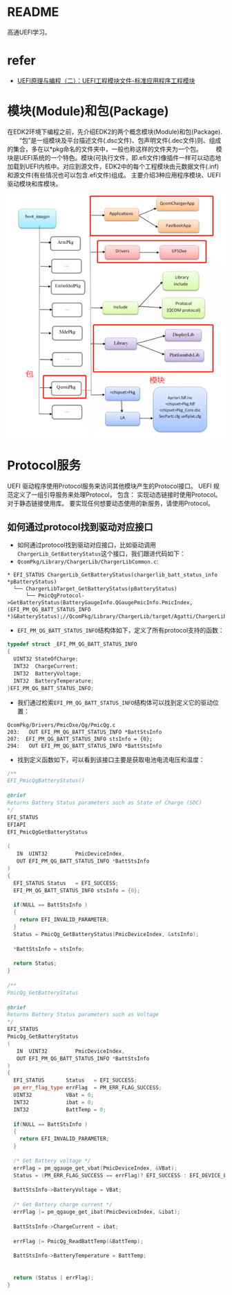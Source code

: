 # README

高通UEFI学习。

# refer

* [UEFI原理与编程（二）：UEFI工程模块文件-标准应用程序工程模块](https://blog.csdn.net/sevensevensevenday/article/details/70789517)

# 模块(Module)和包(Package)

在EDK2环境下编程之前，先介绍EDK2的两个概念模块(Module)和包(Package).
　　“包”是一组模块及平台描述文件(.dsc文件)、包声明文件(.dec文件)则、组成的集合，多在以*pkg命名的文件夹中，一般也称这样的文件夹为一个包。
　　模块是UEFI系统的一个特色。模块(可执行文件，即.efi文件)像插件一样可以动态地加载到UEFI内核中。对应到源文件，EDK2中的每个工程模块由元数据文件(.inf)和源文件(有些情况也可以包含.efi文件)组成。
主要介绍3种应用程序模块、UEFI驱动模块和库模块。

![0009_0000.png](images/0009_0000.png)

# Protocol服务

UEFI 驱动程序使用Protocol服务来访问其他模块产生的Protocol接口。 UEFI 规范定义了一组引导服务来处理Protocol，
包含：
实现动态链接时使用Protocol。 对于静态链接使用库。 要实现任何想要动态使用的新服务，请使用Protocol。

## 如何通过protocol找到驱动对应接口

* 如何通过protocol找到驱动对应接口，比如驱动调用`ChargerLib_GetBatteryStatus`这个接口，我们跟进代码如下：
* `QcomPkg/Library/ChargerLib/ChargerLibCommon.c`:
```
* EFI_STATUS ChargerLib_GetBatteryStatus(chargerlib_batt_status_info *pBatteryStatus)
  └── ChargerLibTarget_GetBatteryStatus(pBatteryStatus)
      └── PmicQgProtocol->GetBatteryStatus(BatteryGaugeInfo.QGaugePmicInfo.PmicIndex,(EFI_PM_QG_BATT_STATUS_INFO *)&BatteryStatus);//QcomPkg/Library/ChargerLib/target/Agatti/ChargerLibTarget.c
```

* `EFI_PM_QG_BATT_STATUS_INFO`结构体如下，定义了所有protocol支持的函数：
```C++
typedef struct _EFI_PM_QG_BATT_STATUS_INFO
{
  UINT32 StateOfCharge;
  INT32  ChargeCurrent;
  INT32  BatteryVoltage;
  INT32  BatteryTemperature;
}EFI_PM_QG_BATT_STATUS_INFO;
```

* 我们通过检索`EFI_PM_QG_BATT_STATUS_INFO`结构体可以找到定义它的驱动位置：
```
QcomPkg/Drivers/PmicDxe/Qg/PmicQg.c
203:   OUT EFI_PM_QG_BATT_STATUS_INFO *BattStsInfo
207:  EFI_PM_QG_BATT_STATUS_INFO stsInfo = {0};
294:   OUT EFI_PM_QG_BATT_STATUS_INFO *BattStsInfo
```

* 找到定义函数如下，可以看到该接口主要是获取电池电流电压和温度：
```C++
/**
EFI_PmicQgBatteryStatus()

@brief
Returns Battery Status parameters such as State of Charge (SOC)
*/
EFI_STATUS
EFIAPI
EFI_PmicQgGetBatteryStatus

(
   IN  UINT32         PmicDeviceIndex,
   OUT EFI_PM_QG_BATT_STATUS_INFO *BattStsInfo
)
{
  EFI_STATUS Status   = EFI_SUCCESS;
  EFI_PM_QG_BATT_STATUS_INFO stsInfo = {0};

  if(NULL == BattStsInfo )
  {
    return EFI_INVALID_PARAMETER;
  }
  Status = PmicQg_GetBatteryStatus(PmicDeviceIndex, &stsInfo);

  *BattStsInfo = stsInfo;

  return Status;
}

/**
PmicQg_GetBatteryStatus

@brief
Returns Battery Status parameters such as Voltage
*/
EFI_STATUS
PmicQg_GetBatteryStatus
(
   IN  UINT32         PmicDeviceIndex,
   OUT EFI_PM_QG_BATT_STATUS_INFO *BattStsInfo
)
{
  EFI_STATUS       Status   = EFI_SUCCESS;
  pm_err_flag_type errFlag  = PM_ERR_FLAG_SUCCESS;
  UINT32           VBat = 0;
  INT32            ibat = 0;
  INT32            BattTemp = 0;

  if(NULL == BattStsInfo )
  {
    return EFI_INVALID_PARAMETER;
  }

  /* Get Battery voltage */
  errFlag = pm_qgauge_get_vbat(PmicDeviceIndex, &VBat);
  Status = (PM_ERR_FLAG_SUCCESS == errFlag)? EFI_SUCCESS : EFI_DEVICE_ERROR;

  BattStsInfo->BatteryVoltage = VBat;

  /* Get Battery charge current */
  errFlag |= pm_qgauge_get_ibat(PmicDeviceIndex, &ibat);

  BattStsInfo->ChargeCurrent = ibat;

  errFlag |= PmicQg_ReadBattTemp(&BattTemp);

  BattStsInfo->BatteryTemperature = BattTemp;


  return (Status | errFlag);
}

```